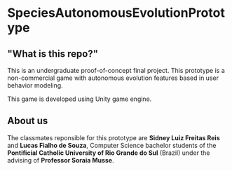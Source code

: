 # SpeciesAutonomousEvolutionPrototype

## "What is this repo?"
This is an undergraduate proof-of-concept final project. This prototype is a non-commercial game with autonomous evolution features based in user behavior modeling.

This game is developed using Unity game engine.

## About us
The classmates reponsible for this prototype are **Sidney Luiz Freitas Reis** and **Lucas Fialho de Souza**, Computer Science bachelor students of the **Pontificial Catholic University of Rio Grande do Sul** (Brazil) under the advising of **Professor Soraia Musse**.
